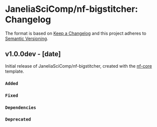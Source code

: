 # JaneliaSciComp/nf-bigstitcher: Changelog

The format is based on [Keep a Changelog](https://keepachangelog.com/en/1.0.0/)
and this project adheres to [Semantic Versioning](https://semver.org/spec/v2.0.0.html).

## v1.0.0dev - [date]

Initial release of JaneliaSciComp/nf-bigstitcher, created with the [nf-core](https://nf-co.re/) template.

### `Added`

### `Fixed`

### `Dependencies`

### `Deprecated`
